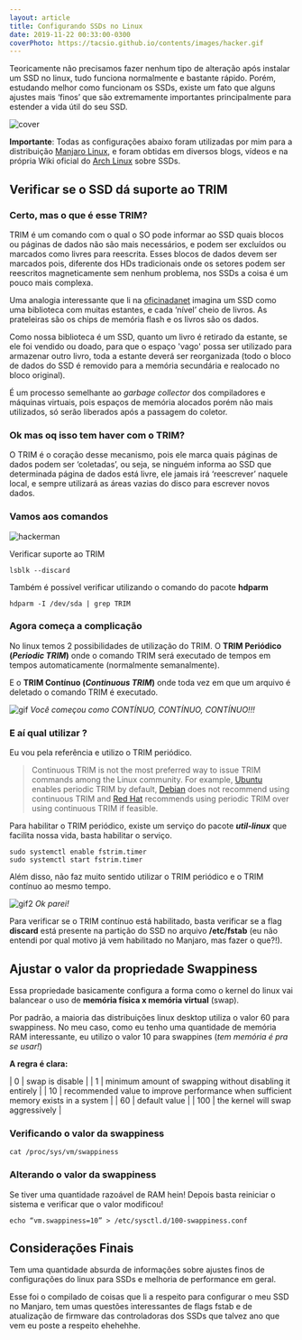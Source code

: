 ```yaml
---
layout: article
title: Configurando SSDs no Linux
date: 2019-11-22 00:33:00-0300
coverPhoto: https://tacsio.github.io/contents/images/hacker.gif
---
```


Teoricamente não precisamos fazer nenhum tipo de alteração após instalar um SSD no linux, tudo funciona normalmente e bastante rápido.  Porém, estudando melhor como funcionam os SSDs, existe um fato que alguns ajustes mais ‘finos’ que são extremamente importantes principalmente para estender a vida útil do seu SSD.

![cover][cover]

**Importante**: Todas as configurações abaixo foram utilizadas por mim para a distribuição [Manjaro Linux](https://manjaro.org/), e foram obtidas em diversos blogs, vídeos e na própria Wiki oficial do [Arch Linux](https://wiki.archlinux.org/index.php/Solid_state_drive) sobre SSDs.  

## Verificar se o SSD dá suporte ao TRIM
	
### Certo, mas o que é esse TRIM?

TRIM é um comando com o qual o SO pode informar ao SSD quais blocos ou páginas de dados não são mais necessários, e podem ser excluídos ou marcados como livres para reescrita.  Esses blocos de dados devem ser marcados pois, diferente dos HDs tradicionais onde os setores podem ser reescritos magneticamente sem nenhum problema, nos SSDs a coisa é um pouco mais complexa. 

Uma analogia interessante que li na [oficinadanet](https://www.oficinadanet.com.br/hardware/27926-o-que-e-trim-e-como-ativa-lo-em-seu-ssd) imagina um SSD como uma biblioteca com muitas estantes, e cada ‘nível’ cheio de livros. As prateleiras são os chips de memória flash e os livros são os dados. 

Como nossa biblioteca é um SSD, quanto um livro é retirado da estante, se ele foi vendido ou doado, para que o espaço 'vago' possa ser utilizado para armazenar outro livro, toda a estante deverá ser reorganizada (todo o bloco de dados do SSD é removido para a memória secundária e realocado no bloco original). 

É um processo semelhante ao *garbage collector* dos compiladores e máquinas virtuais, pois espaços de memória alocados porém não mais utilizados, só serão liberados após a passagem do coletor.

### Ok mas oq isso tem haver com o TRIM?

O TRIM é o coração desse mecanismo, pois ele marca quais páginas de dados podem ser ‘coletadas’, ou seja, se ninguém informa ao SSD que determinada página de dados está livre, ele jamais irá ‘reescrever’ naquele local, e sempre utilizará as áreas vazias do disco para escrever novos dados.

### Vamos aos comandos

![hackerman][hackerman]

Verificar suporte ao TRIM
```
lsblk --discard
```

Também é possível verificar utilizando o comando do pacote **hdparm**
```
hdparm -I /dev/sda | grep TRIM
``` 

### Agora começa a complicação

No linux temos 2 possibilidades de utilização do TRIM. 
O **TRIM Periódico (*Periodic TRIM*)** onde o comando TRIM será executado de tempos em tempos automaticamente (normalmente semanalmente). 

E o **TRIM Contínuo (*Continuous TRIM*)** onde toda vez em que um arquivo é deletado o comando TRIM é executado. 

![gif][gif] 
*Você começou como CONTÍNUO, CONTÍNUO, CONTÍNUO!!!*

### E aí qual utilizar ?

Eu vou pela referência e utilizo o TRIM periódico. 

> Continuous TRIM is not the most preferred way to issue TRIM commands among the Linux community. 
> For example, [Ubuntu]((https://askubuntu.com/questions/1034169/is-trim-enabled-on-my-ubuntu-18-04-installation)) enables periodic TRIM by default, 
> [Debian](https://wiki.debian.org/SSDOptimization#Mounting_SSD_filesystems) does not recommend using continuous TRIM and 
> [Red Hat](https://access.redhat.com/documentation/en-US/Red_Hat_Enterprise_Linux/7/html/Storage_Administration_Guide/ch02s04.html) recommends using periodic TRIM over using continuous TRIM if feasible.

Para habilitar o TRIM periódico, existe um serviço do pacote ***util-linux*** que facilita nossa vida, basta habilitar o serviço.

```
sudo systemctl enable fstrim.timer
sudo systemctl start fstrim.timer
```

Além disso, não faz muito sentido utilizar o TRIM periódico e o TRIM contínuo ao mesmo tempo. 

![gif2][gif2] 
*Ok parei!*

Para verificar se o TRIM contínuo está habilitado, basta verificar se a flag **discard** está presente na partição do SSD no arquivo **/etc/fstab** (eu não entendi por qual motivo já vem habilitado no Manjaro, mas fazer o que?!).

## Ajustar o valor da propriedade Swappiness

Essa propriedade basicamente configura a forma como o kernel do linux vai balancear o uso de **memória física x memória virtual** (swap). 

Por padrão, a maioria das distribuições linux desktop utiliza o valor 60 para swappiness. No meu caso, como eu tenho uma quantidade de memória RAM interessante, eu utilizo o valor 10 para swappines (*tem memória é pra se usar!*)

**A regra é clara:** 

| 0   | swap is disable                                                                    |
| 1   | minimum amount of swapping without disabling it entirely                           |
| 10  | recommended value to improve performance when sufficient memory exists in a system |
| 60  | default value                                                                      |
| 100 | the kernel will swap aggressively                                                  |


### Verificando o valor da swappiness

```
cat /proc/sys/vm/swappiness
```

### Alterando o valor da swappiness 

Se tiver uma quantidade razoável de RAM hein!
Depois basta reiniciar o sistema e verificar que o valor modificou!

```
echo “vm.swappiness=10” > /etc/sysctl.d/100-swappiness.conf
```

## Considerações Finais

Tem uma quantidade absurda de informações sobre ajustes finos de configurações do linux para SSDs e melhoria de performance em geral. 

Esse foi o compilado de coisas que li a respeito para configurar o meu SSD no Manjaro, tem umas questões interessantes de flags fstab e de atualização de firmware das controladoras dos SSDs que talvez ano que vem eu poste a respeito ehehehhe.  



[cover]: https://tacsio.github.io/contents/images/2019/manjaro.png
[gif]: https://tacsio.github.io/contents/images/2019/continuo.gif	
[gif2]: https://tacsio.github.io/contents/images/2019/continuo2.gif	
[hackerman]: https://tacsio.github.io/contents/images/hacker.gif